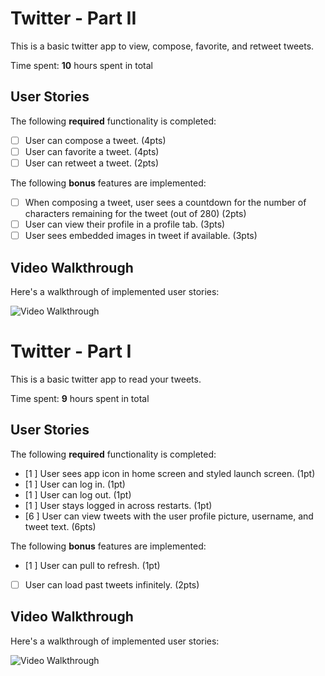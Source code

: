 
# Twitter - Part II

This is a basic twitter app to view, compose, favorite, and retweet tweets.

Time spent: **10** hours spent in total

## User Stories

The following **required** functionality is completed:

- [ ] User can compose a tweet. (4pts)
- [ ] User can favorite a tweet. (4pts)
- [ ] User can retweet a tweet. (2pts)

The following **bonus** features are implemented:

- [ ] When composing a tweet, user sees a countdown for the number of characters remaining for the tweet (out of 280) (2pts)
- [ ] User can view their profile in a profile tab. (3pts)
- [ ] User sees embedded images in tweet if available. (3pts)

## Video Walkthrough

Here's a walkthrough of implemented user stories:

<img src='https://recordit.co/uYu4hY6ED0.gif' title='Video Walkthrough' width='' alt='Video Walkthrough' />



# Twitter - Part I

This is a basic twitter app to read your tweets.

Time spent: **9** hours spent in total

## User Stories

The following **required** functionality is completed:

- [1 ] User sees app icon in home screen and styled launch screen. (1pt)
- [1 ] User can log in. (1pt)
- [1 ] User can log out. (1pt)
- [1 ] User stays logged in across restarts. (1pt)
- [6 ] User can view tweets with the user profile picture, username, and tweet text. (6pts)

The following **bonus** features are implemented:

- [1 ] User can pull to refresh. (1pt)
- [ ] User can load past tweets infinitely. (2pts)

## Video Walkthrough

Here's a walkthrough of implemented user stories:

<img src='https://recordit.co/HxIpbRe16A.gif' title='Video Walkthrough' width='' alt='Video Walkthrough' />

